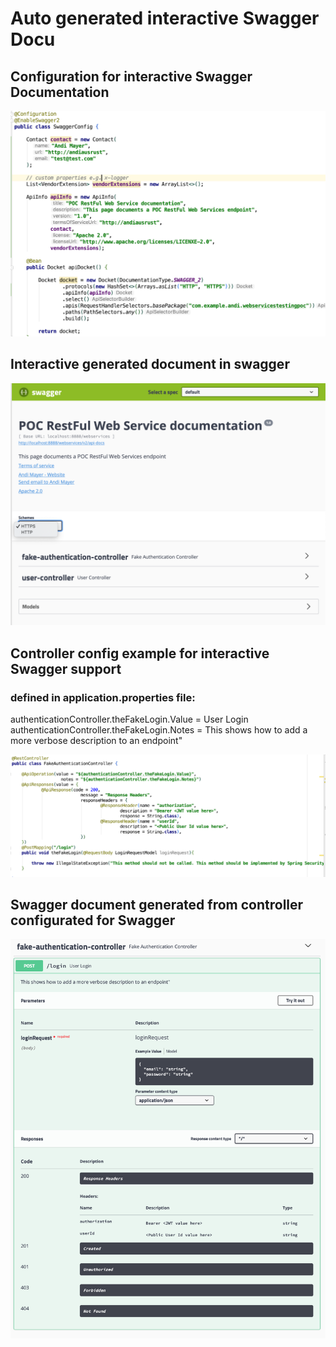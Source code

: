 # Auto generated interactive Swagger Docu

## Configuration for interactive Swagger Documentation

![swagger-config](https://github.com/andiausrust/webservices-testing-poc/blob/master/Screenshot%20SwaggerConfig.png)


## Interactive generated document in swagger
![swagger-generated](https://github.com/andiausrust/webservices-testing-poc/blob/master/swaggerGeneratedDocumentation.png)


## Controller config example for interactive Swagger support
### defined in application.properties file:
authenticationController.theFakeLogin.Value = User Login  
authenticationController.theFakeLogin.Notes = This shows how to add a more verbose description to an endpoint" 

![swagger-config-controller](https://github.com/andiausrust/webservices-testing-poc/blob/master/controllerSwaggerConfig.png)


## Swagger document generated from controller configurated for Swagger

![swaggerDocu-config-controller](https://github.com/andiausrust/webservices-testing-poc/blob/master/swaggerDocumentFromControllerConfig.png)
